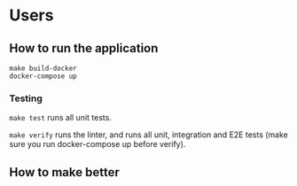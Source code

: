# Users

## How to run the application

```
make build-docker
docker-compose up
```


### Testing

`make test` runs all unit tests.

`make verify` runs the linter, and runs all unit, integration and E2E tests (make sure you run docker-compose up before verify).

## How to make better


